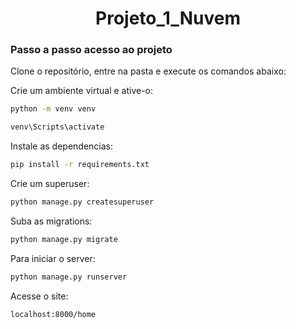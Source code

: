 <h1 align="center"> Projeto_1_Nuvem </h1>

### Passo a passo acesso ao projeto

Clone o repositório, entre na pasta e execute os comandos abaixo:

Crie um ambiente virtual e ative-o:
```sh
python -m venv venv
```
```sh
venv\Scripts\activate
```

Instale as dependencias:
```sh
pip install -r requirements.txt
```

Crie um superuser:
```sh
python manage.py createsuperuser
```

Suba as migrations:
```sh
python manage.py migrate
```

Para iniciar o server:
```sh
python manage.py runserver
```

Acesse o site:
```sh
localhost:8000/home
```

